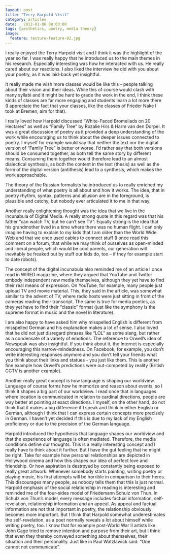 ```yaml
---
layout: post
title: "Terry Harpold Visit"
category: articles
date:   2012-01-06 08:03:00
tags: [aesthetics, poetry, media theory]
image:
  feature: texture-feature-02.jpg
---
```


I really enjoyed the Terry Harpold visit and I think it was the highlight of the year so far. I was really happy that he introduced us to the main themes in his research. Especially interesting was how he interacted with us. He really cared about our reactions. 
I also liked the interview he did with you about your poetry, as it was laid-back yet insightful. 

It really made me wish more classes would be like this - people talking about their vision and their ideas. While this of course would clash with many syllabi and it might be hard to grade the work in the end, I think these kinds of classes are far more engaging and students learn a lot more there (I appreciate the fact that your classes, like the classes of Frieder Nake I took at Bremen, aim for that).

I really loved how Harpold discussed “White-Faced Bromeliads on 20 Hectares” as well as “Family Tree” by Rozalie Hirs & Harm van den Dorpel. It was a great discussion of poetry as it provided a deep understanding of the work while encouraging us to think about the deeper issues connected to poetry. I myself for example would say that neither the text nor the digital version of “Family Tree” is better or worse. I’d rather say that both versions should be consumed together, as both tell the same story by different means. Consuming them together would therefore lead to an almost dialectical synthesis, as both the content in the text (thesis) as well as the form of the digital version (antithesis) lead to a synthesis, which makes the work approachable.

The theory of the Russian formalists he introduced us to really enriched my understanding of what poetry is all about and how it works. The idea, that in poetry rhythm, syntax, patterns and allusion are in the foreground, is plausible and catchy, but nobody ever articulated it to me in that way. 

Another really enlightening thought was the idea that we live in the incunabula of Digital Media. A really strong quote in this regard was that his father “can watch TV, but he can’t see TV”. Equally strong is the idea that his grandmother lived in a time where there was no human flight. I can only imagine having to explain to my kids that I am older than the World Wide Web and that we once used cables to connect stuff (I once read this comment on a forum, that while we may think of ourselves as open-minded and liberal people, which would be cool parents, our generation will inevitably be freaked out by stuff our kids do, too – if they for example start to date robots).

The concept of the digital incunabula also reminded me of an article I once read in WIRED magazine, where they argued that YouTube and Twitter embody independent new media themselves, although they yet have to find their real means of expression. On YouTube, for example, many people just upload TV and movie material. This, they said in the article, was somewhat similar to the advent of TV, where radio hosts were just sitting in front of the cameras reading their transcript. The same is true for media poetics, as they yet have to find their “classic” format (just like the symphony is the supreme format in music and the novel in literature).

I am also happy to have asked him why misspelled English is different from misspelled German and his explanation makes a lot of sense. I also loved that he did not just disregard phrases like “LOL” as some slang, but rather as a condensate of a variety of emotions. The reference to Orwell’s idea of Newspeak was also insightful. If you think about it, the Internet is especially encouraging this narrow-mindedness. On Facebook, for example, you don’t write interesting responses anymore and you don’t tell your friends what you think about their links and statues - you just like them. This is another fine example how Orwell’s predictions were out-competed by reality (British CCTV is another example).

Another really great concept is how language is shaping our worldview. Language of course forms how he memorize and reason about events, so I think it shapes a big part of our worldview. I read once that in languages where location is communicated in relation to cardinal directions, people are way better at pointing at exact directions. I myself, on the other hand, do not think that it makes a big difference if I speak and think in either English or German, although I think that I can express certain concepts more precisely in German. I haven’t yet decided if this is due to my lack of my English proficiency or due to the precision of the German language. 

Harpold introduced the hypothesis that language shapes our worldview and that the experience of language is often mediated. Therefore, the media conditions define our thoughts. This is a really interesting concept and I really have to think about it further. But I have the gut feeling that he might be right. Take for example how personal relationships are depicted in Hollywood cinema and how this shapes our idea of perfect love and friendship. Or how aspiration is destroyed by constantly being exposed to really great artwork. Whenever somebody starts painting, writing poetry or playing music, his first attempts will be horrible in comparison to their heros. This discourages many people, as nobody tells them that this is just normal. 
Harpold emphasis of the social relationship in reading is interesting and reminded me of the four-sides model of Friedemann Schulz von Thun. In Schulz von Thun’s model, every message includes factual information, self-revelation, relationship information and an appeal. As appeal and factual information are not that important in poetry, the relationship obviously becomes more important. But I think that Harpold somewhat underestimates the self-revelation, as a poet normally reveals a lot about himself while writing poetry, too. I know that for example post-World War II artists like John Cage tried to remove intention and purpose from their art, but I think that even they thereby conveyed something about themselves, their situation and their personality. Just like in Paul Watzlawick said: “One cannot not communicate”.  
